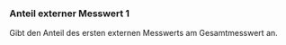 ﻿### **Anteil externer Messwert 1**


Gibt den Anteil des ersten externen Messwerts am Gesamtmesswert an.

